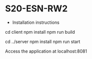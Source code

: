# S20-ESN-RW2


- Installation instructions 

cd client 
npm install 
npm run build 


cd ../server 
npm install 
npm run start 


Access the application at localhost:8081
